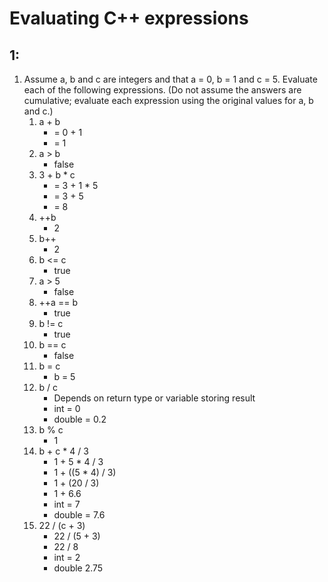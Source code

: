 # Evaluating C++ expressions

## 1:

1.	Assume a, b and c are integers and that a = 0, b = 1 and c = 5. Evaluate each of the following expressions. (Do not assume the answers are cumulative; evaluate each expression using the original values for a, b and c.)
    1.	a + b
        - = 0 + 1
        - = 1 
    2.	a > b
        - false
    3.	3 + b * c
        - = 3 + 1 * 5
        - = 3 + 5
        - = 8
    4.	++b
        - 2
    5.	b++
        - 2
    6.	b <= c
        - true
    7.	a > 5
        - false
    8.	++a == b
        - true
    9.	b != c
        - true
    10.	b == c
        - false
    11.	b = c
        - b = 5
    12.	b / c
        - Depends on return type or variable storing result
        - int = 0
        - double = 0.2
    13.	b % c
        - 1
    14.	b + c * 4 / 3
        - 1 + 5 * 4 / 3
        - 1 + ((5 * 4) / 3)
        - 1 + (20 / 3)
        - 1 + 6.6
        - int = 7
        - double = 7.6
    15.	22 / (c + 3)
        - 22 / (5 + 3)
        - 22 / 8
        - int = 2
        - double 2.75

